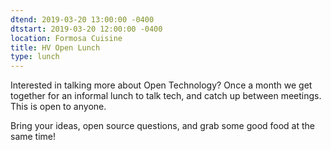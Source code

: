 ```yaml
---
dtend: 2019-03-20 13:00:00 -0400
dtstart: 2019-03-20 12:00:00 -0400
location: Formosa Cuisine
title: HV Open Lunch
type: lunch
---
```


Interested in talking more about Open Technology? Once a month we get
together for an informal lunch to talk tech, and catch up between
meetings. This is open to anyone.

Bring your ideas, open source questions, and grab some good food at
the same time!

